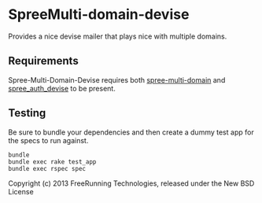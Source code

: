 SpreeMulti-domain-devise
========================

Provides a nice devise mailer that plays nice with multiple domains.


Requirements
------------

Spree-Multi-Domain-Devise requires both [spree-multi-domain](https://github.com/spree/spree-multi-domain) and [spree_auth_devise](https://github.com/spree/spree_auth_devise) to be present.

Testing
-------

Be sure to bundle your dependencies and then create a dummy test app for the specs to run against.

```shell
bundle
bundle exec rake test_app
bundle exec rspec spec
```

Copyright (c) 2013 FreeRunning Technologies, released under the New BSD License
